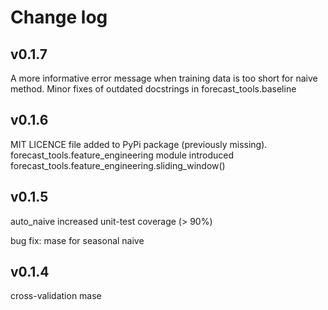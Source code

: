 # Change log

## v0.1.7
A more informative error message when training data is too short for naive method.
Minor fixes of outdated docstrings in forecast_tools.baseline

## v0.1.6
MIT LICENCE file added to PyPi package (previously missing).
forecast_tools.feature_engineering module introduced
forecast_tools.feature_engineering.sliding_window()

## v0.1.5

auto_naive
increased unit-test coverage (> 90%)

bug fix: mase for seasonal naive

## v0.1.4

cross-validation
mase





